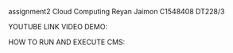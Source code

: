 assignment2
Cloud Computing 
Reyan Jaimon 
C1548408
DT228/3

YOUTUBE LINK VIDEO DEMO:

HOW TO RUN AND EXECUTE CMS:
